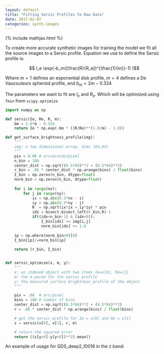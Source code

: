 ```yaml
---
layout: default
title: "Fitting Sersic Profiles To Raw Data"
date: 2017-02-07
categories: synth-images
---
```


{% include mathjax.html %}

To create more accurate synthetic images for training the model we fit all the source images to a Sersic profile. Equation we use to define the Sersic profile is:

$$ I_e \exp(-b_m((\frac{R}{R_e})^{\frac{1}{m}}-1) )$$

Where $m=1$ defines an exponential disk profile, $m=4$ defines a De Vaucouleurs spheroid profile, and $b_m=2m-0.324$

The parameters we want to fit are $I_e$ and $R_e$. Which will be optimized using `fmin`  from `scipy.optimize`

~~~ python
import numpy as np

def sersic(Ie, Re, R, m):
    bm = 2.0*m - 0.324
	return Ie * np.exp(-bm * ((R/Re)**(1.0/m) - 1.0))

def get_surface_brightness_profile(img):
    """
    img: a two dimensional array, dims (84,84)
    """
    pix = 0.06 # arcseconds/pixel
    n_bin = 100
    center_dist = np.sqrt((0.5*84)**2 + (0.5*84)**2)
    r_bin = .06 * center_dist * np.arange(bins) / float(bins)
    I_bin = np.zeros(n_bin, dtype=float)
    norm_bin = np.zeros(n_bin, dtype=float)
    
    for i in range(nx):
        for j in range(ny):
            ix = np.abs(0.5*nx - i) 
            iy = np.abs(0.5*ny - j)
            R  = np.sqrt(ix*ix + iy*iy) * pix        
            idx = bisect.bisect_left(r_bin,R)-1
            if((idx<n_bin-1) & (idx>0)):
                I_bin[idx] += img[i,j]
                norm_bin[idx] += 1.0
                
    ip = np.where(norm_bin>0)[0]
    I_bin[ip]/=norm_bin[ip]
    
    return (r_bin, I_bin)   


def sersic_optimize(x, m, y):
    """
	x: an indexed object with two items Ie=x[0], Re=[1]
	m: the m param for the sersic profile
	y: the measured surface brightness profile of the object
  	"""

    pix = .06  # arc/pixel
    bins = 100 # number of bins 
    center_dist = np.sqrt((0.5*84)**2 + (0.5*84)**2)
    r = .06 * center_dist * np.arange(bins) / float(bins)

    # get the sersic profile for Ie = x[0] and Re = x[1]
    s = sersic(x[0], x[1], r, m)

    # return the squared error
    return ((s[y>0]-y[y>0])**2).mean()
~~~

An example of usage for GDS_deep2_10016 in the z band:

~~~python

~~~

